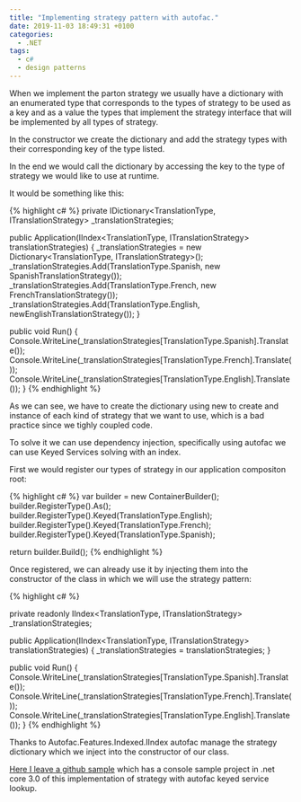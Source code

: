```yaml
---
title: "Implementing strategy pattern with autofac."
date: 2019-11-03 18:49:31 +0100
categories:
  - .NET
tags:
  - c#
  - design patterns
---
```



When we implement the parton strategy we usually have a dictionary with an enumerated type that corresponds to the types of strategy to be used as a key and as a value the types that implement the strategy interface that will be implemented by all types of strategy.

In the constructor we create the dictionary and add the strategy types with their corresponding key of the type listed.

In the end we would call the dictionary by accessing the key to the type of strategy we would like to use at runtime.

It would be something like this:

{% highlight c# %}
private IDictionary<TranslationType, ITranslationStrategy> _translationStrategies;

public Application(IIndex<TranslationType, ITranslationStrategy> translationStrategies)
{
    _translationStrategies = new Dictionary<TranslationType, ITranslationStrategy>();
    _translationStrategies.Add(TranslationType.Spanish, new SpanishTranslationStrategy());
    _translationStrategies.Add(TranslationType.French, new FrenchTranslationStrategy());
    _translationStrategies.Add(TranslationType.English, newEnglishTranslationStrategy());
}

public void Run()
{
    Console.WriteLine(_translationStrategies[TranslationType.Spanish].Translate());
    Console.WriteLine(_translationStrategies[TranslationType.French].Translate());
    Console.WriteLine(_translationStrategies[TranslationType.English].Translate());
}
{% endhighlight %}

As we can see, we have to create the dictionary using new to create and instance of each kind of strategy that we want to use, which is a bad practice since we tighly coupled code.

To solve it we can use dependency injection, specifically using autofac we can use Keyed Services solving with an index.

First we would register our types of strategy in our application compositon root:

{% highlight c# %}
var builder = new ContainerBuilder();
builder.RegisterType<Application>().As<IApplication>();
builder.RegisterType<EnglishTranslationStrategy>().Keyed<ITranslationStrategy>(TranslationType.English);
builder.RegisterType<FrenchTranslationStrategy>().Keyed<ITranslationStrategy>(TranslationType.French);
builder.RegisterType<SpanishTranslationStrategy>().Keyed<ITranslationStrategy>(TranslationType.Spanish);

return builder.Build();
{% endhighlight %}

Once registered, we can already use it by injecting them into the constructor of the class in which we will use the strategy pattern:

{% highlight c# %}

private readonly IIndex<TranslationType, ITranslationStrategy> _translationStrategies;
       
public Application(IIndex<TranslationType, ITranslationStrategy> translationStrategies)
{
    _translationStrategies = translationStrategies;
}

public void Run()
{
    Console.WriteLine(_translationStrategies[TranslationType.Spanish].Translate());
    Console.WriteLine(_translationStrategies[TranslationType.French].Translate());
    Console.WriteLine(_translationStrategies[TranslationType.English].Translate());
}
{% endhighlight %}

Thanks to Autofac.Features.Indexed.IIndex autofac manage the strategy dictionary which we inject into the constructor of our class.

[Here I leave a github sample][github-sample] which has a console sample project in .net core 3.0 of this implementation of strategy with autofac keyed service lookup.

[github-sample]: https://github.com/perezdecolosia/PlayWithAutofac